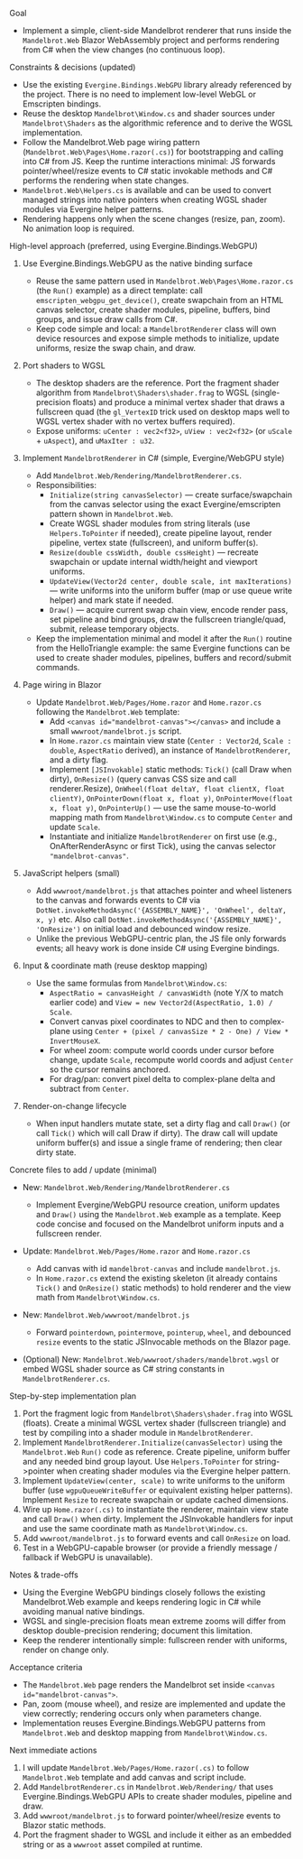 Goal

- Implement a simple, client-side Mandelbrot renderer that runs inside the `Mandelbrot.Web` Blazor WebAssembly project and performs rendering from C# when the view changes (no continuous loop).

Constraints & decisions (updated)

- Use the existing `Evergine.Bindings.WebGPU` library already referenced by the project. There is no need to implement low-level WebGL or Emscripten bindings.
- Reuse the desktop `Mandelbrot\Window.cs` and shader sources under `Mandelbrot\Shaders` as the algorithmic reference and to derive the WGSL implementation.
- Follow the Mandelbrot.Web page wiring pattern (`Mandelbrot.Web\Pages\Home.razor(.cs)`) for bootstrapping and calling into C# from JS. Keep the runtime interactions minimal: JS forwards pointer/wheel/resize events to C# static invokable methods and C# performs the rendering when state changes.
- `Mandelbrot.Web\Helpers.cs` is available and can be used to convert managed strings into native pointers when creating WGSL shader modules via Evergine helper patterns.
- Rendering happens only when the scene changes (resize, pan, zoom). No animation loop is required.

High-level approach (preferred, using Evergine.Bindings.WebGPU)

1. Use Evergine.Bindings.WebGPU as the native binding surface
   - Reuse the same pattern used in `Mandelbrot.Web\Pages\Home.razor.cs` (the `Run()` example) as a direct template: call `emscripten_webgpu_get_device()`, create swapchain from an HTML canvas selector, create shader modules, pipeline, buffers, bind groups, and issue draw calls from C#.
   - Keep code simple and local: a `MandelbrotRenderer` class will own device resources and expose simple methods to initialize, update uniforms, resize the swap chain, and draw.

2. Port shaders to WGSL
   - The desktop shaders are the reference. Port the fragment shader algorithm from `Mandelbrot\Shaders\shader.frag` to WGSL (single-precision floats) and produce a minimal vertex shader that draws a fullscreen quad (the `gl_VertexID` trick used on desktop maps well to WGSL vertex shader with no vertex buffers required).
   - Expose uniforms: `uCenter : vec2<f32>`, `uView : vec2<f32>` (or `uScale` + `uAspect`), and `uMaxIter : u32`.

3. Implement `MandelbrotRenderer` in C# (simple, Evergine/WebGPU style)
   - Add `Mandelbrot.Web/Rendering/MandelbrotRenderer.cs`.
   - Responsibilities:
     - `Initialize(string canvasSelector)` — create surface/swapchain from the canvas selector using the exact Evergine/emscripten pattern shown in `Mandelbrot.Web`.
     - Create WGSL shader modules from string literals (use `Helpers.ToPointer` if needed), create pipeline layout, render pipeline, vertex state (fullscreen), and uniform buffer(s).
     - `Resize(double cssWidth, double cssHeight)` — recreate swapchain or update internal width/height and viewport uniforms.
     - `UpdateView(Vector2d center, double scale, int maxIterations)` — write uniforms into the uniform buffer (map or use queue write helper) and mark state if needed.
     - `Draw()` — acquire current swap chain view, encode render pass, set pipeline and bind groups, draw the fullscreen triangle/quad, submit, release temporary objects.
   - Keep the implementation minimal and model it after the `Run()` routine from the HelloTriangle example: the same Evergine functions can be used to create shader modules, pipelines, buffers and record/submit commands.

4. Page wiring in Blazor
   - Update `Mandelbrot.Web/Pages/Home.razor` and `Home.razor.cs` following the `Mandelbrot.Web` template:
     - Add `<canvas id="mandelbrot-canvas"></canvas>` and include a small `wwwroot/mandelbrot.js` script.
     - In `Home.razor.cs` maintain view state (`Center : Vector2d`, `Scale : double`, `AspectRatio` derived), an instance of `MandelbrotRenderer`, and a dirty flag.
     - Implement `[JSInvokable]` static methods: `Tick()` (call Draw when dirty), `OnResize()` (query canvas CSS size and call renderer.Resize), `OnWheel(float deltaY, float clientX, float clientY)`, `OnPointerDown(float x, float y)`, `OnPointerMove(float x, float y)`, `OnPointerUp()` — use the same mouse-to-world mapping math from `Mandelbrot\Window.cs` to compute `Center` and update `Scale`.
     - Instantiate and initialize `MandelbrotRenderer` on first use (e.g., OnAfterRenderAsync or first Tick), using the canvas selector `"mandelbrot-canvas"`.

5. JavaScript helpers (small)
   - Add `wwwroot/mandelbrot.js` that attaches pointer and wheel listeners to the canvas and forwards events to C# via `DotNet.invokeMethodAsync('{ASSEMBLY_NAME}', 'OnWheel', deltaY, x, y)` etc. Also call `DotNet.invokeMethodAsync('{ASSEMBLY_NAME}', 'OnResize')` on initial load and debounced window resize.
   - Unlike the previous WebGPU-centric plan, the JS file only forwards events; all heavy work is done inside C# using Evergine bindings.

6. Input & coordinate math (reuse desktop mapping)
   - Use the same formulas from `Mandelbrot\Window.cs`:
     - `AspectRatio = canvasHeight / canvasWidth` (note Y/X to match earlier code) and `View = new Vector2d(AspectRatio, 1.0) / Scale`.
     - Convert canvas pixel coordinates to NDC and then to complex-plane using `Center + (pixel / canvasSize * 2 - One) / View * InvertMouseX`.
     - For wheel zoom: compute world coords under cursor before change, update `Scale`, recompute world coords and adjust `Center` so the cursor remains anchored.
     - For drag/pan: convert pixel delta to complex-plane delta and subtract from `Center`.

7. Render-on-change lifecycle
   - When input handlers mutate state, set a dirty flag and call `Draw()` (or call `Tick()` which will call Draw if dirty). The draw call will update uniform buffer(s) and issue a single frame of rendering; then clear dirty state.

Concrete files to add / update (minimal)

- New: `Mandelbrot.Web/Rendering/MandelbrotRenderer.cs`
  - Implement Evergine/WebGPU resource creation, uniform updates and `Draw()` using the `Mandelbrot.Web` example as a template. Keep code concise and focused on the Mandelbrot uniform inputs and a fullscreen render.

- Update: `Mandelbrot.Web/Pages/Home.razor` and `Home.razor.cs`
  - Add canvas with id `mandelbrot-canvas` and include `mandelbrot.js`.
  - In `Home.razor.cs` extend the existing skeleton (it already contains `Tick()` and `OnResize()` static methods) to hold renderer and the view math from `Mandelbrot\Window.cs`.

- New: `Mandelbrot.Web/wwwroot/mandelbrot.js`
  - Forward `pointerdown`, `pointermove`, `pointerup`, `wheel`, and debounced `resize` events to the static JSInvocable methods on the Blazor page.

- (Optional) New: `Mandelbrot.Web/wwwroot/shaders/mandelbrot.wgsl` or embed WGSL shader source as C# string constants in `MandelbrotRenderer.cs`.

Step-by-step implementation plan

1. Port the fragment logic from `Mandelbrot\Shaders\shader.frag` into WGSL (floats). Create a minimal WGSL vertex shader (fullscreen triangle) and test by compiling into a shader module in `MandelbrotRenderer`.
2. Implement `MandelbrotRenderer.Initialize(canvasSelector)` using the `Mandelbrot.Web` `Run()` code as reference. Create pipeline, uniform buffer and any needed bind group layout. Use `Helpers.ToPointer` for string->pointer when creating shader modules via the Evergine helper pattern.
3. Implement `UpdateView(center, scale)` to write uniforms to the uniform buffer (use `wgpuQueueWriteBuffer` or equivalent existing helper patterns). Implement `Resize` to recreate swapchain or update cached dimensions.
4. Wire up `Home.razor(.cs)` to instantiate the renderer, maintain view state and call `Draw()` when dirty. Implement the JSInvokable handlers for input and use the same coordinate math as `Mandelbrot\Window.cs`.
5. Add `wwwroot/mandelbrot.js` to forward events and call `OnResize` on load.
6. Test in a WebGPU-capable browser (or provide a friendly message / fallback if WebGPU is unavailable).

Notes & trade-offs

- Using the Evergine WebGPU bindings closely follows the existing Mandelbrot.Web example and keeps rendering logic in C# while avoiding manual native bindings.
- WGSL and single-precision floats mean extreme zooms will differ from desktop double-precision rendering; document this limitation.
- Keep the renderer intentionally simple: fullscreen render with uniforms, render on change only.

Acceptance criteria

- The `Mandelbrot.Web` page renders the Mandelbrot set inside `<canvas id="mandelbrot-canvas">`.
- Pan, zoom (mouse wheel), and resize are implemented and update the view correctly; rendering occurs only when parameters change.
- Implementation reuses Evergine.Bindings.WebGPU patterns from `Mandelbrot.Web` and desktop mapping from `Mandelbrot\Window.cs`.

Next immediate actions

1. I will update `Mandelbrot.Web/Pages/Home.razor(.cs)` to follow `Mandelbrot.Web` template and add canvas and script include.
2. Add `MandelbrotRenderer.cs` in `Mandelbrot.Web/Rendering/` that uses Evergine.Bindings.WebGPU APIs to create shader modules, pipeline and draw.
3. Add `wwwroot/mandelbrot.js` to forward pointer/wheel/resize events to Blazor static methods.
4. Port the fragment shader to WGSL and include it either as an embedded string or as a `wwwroot` asset compiled at runtime.


